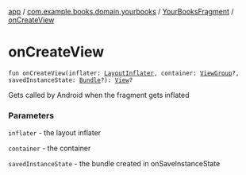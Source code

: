 [app](../../index.md) / [com.example.books.domain.yourbooks](../index.md) / [YourBooksFragment](index.md) / [onCreateView](./on-create-view.md)

# onCreateView

`fun onCreateView(inflater: `[`LayoutInflater`](https://developer.android.com/reference/android/view/LayoutInflater.html)`, container: `[`ViewGroup`](https://developer.android.com/reference/android/view/ViewGroup.html)`?, savedInstanceState: `[`Bundle`](https://developer.android.com/reference/android/os/Bundle.html)`?): `[`View`](https://developer.android.com/reference/android/view/View.html)`?`

Gets called by Android when the fragment gets inflated

### Parameters

`inflater` - the layout inflater

`container` - the container

`savedInstanceState` - the bundle created in onSaveInstanceState